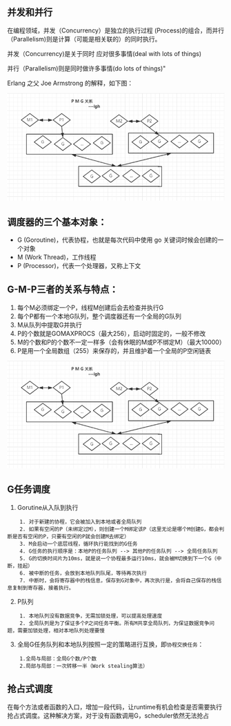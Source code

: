 ## 并发和并行

在编程领域，并发（Concurrency）是独立的执行过程 (Process)的组合，而并行（Parallelism)则是计算（可能是相关联的）的同时执行。

并发（Concurrency)是关于同时 应对很多事情(deal with lots of things)

并行（Parallelism)则是同时做许多事情(do lots of things)"

Erlang 之父 Joe Armstrong 的解释，如下图：

![image](https://raw.githubusercontent.com/altairlee/awesomeGo/master/images/goschedule/g-m-p.png)


## 调度器的三个基本对象：
* G (Goroutine)，代表协程，也就是每次代码中使用 go 关键词时候会创建的一个对象
* M (Work Thread)，工作线程
* P (Processor)，代表一个处理器，又称上下文

## G-M-P三者的关系与特点：
1. 每个M必须绑定一个P，线程M创建后会去检查并执行G
2. 每个P都有一个本地G队列，整个调度器还有一个全局的G队列
3. M从队列中提取G并执行
4. P的个数就是GOMAXPROCS（最大256），启动时固定的，一般不修改
5. M的个数和P的个数不一定一样多（会有休眠的M或P不绑定M）（最大10000）
6. P是用一个全局数组（255）来保存的，并且维护着一个全局的P空闲链表

![image](https://raw.githubusercontent.com/altairlee/awesomeGo/master/images/goschedule/g-m-p.png)

## G任务调度

1. Gorutine从入队到执行
```$xslt
    1. 对于新建的协程，它会被加入到本地或者全局队列
    2. 如果有空闲的P（未绑定过M），则创建一个M绑定该P（这里无论是哪个M创建G，都会判断是否有空闲的P，只要有空闲的P就会创建M去绑定）
    3. M会启动一个底层线程，循环执行能找到的G任务
    4. G任务的执行顺序是：本地P的任务队列 --> 其他P的任务队列 --> 全局任务队列
    5. G的切换时间片为10ms，就是说一个协程最多运行10ms，就会被M切换到下一个G（中断，挂起）
    6. 被中断的任务，会放到本地队列队尾，等待再次执行
    7. 中断时，会将寄存器中的栈信息，保存到G对象中，再次执行是，会将自己保存的栈信息复制到寄存器，接着执行。
```

2. P队列
```$xslt
    1. 本地队列没有数据竞争，无需加锁处理，可以提高处理速度
    2. 全局队列是为了保证多个P之间任务平衡。所有M共享全局队列，为保证数据竞争问题，需要加锁处理，相对本地队列处理要慢
```

3. 全局G任务队列和本地队列按照一定的策略进行互换，即`协程交换任务`：
```$xslt
    1.全局与局部：全局G个数/P个数
    2.局部与局部：一次转移一半（Work stealing算法）
```

## 抢占式调度

在每个方法或者函数的入口，增加一段代码，让runtime有机会检查是否需要执行抢占式调度。这种解决方案，对于没有函数调用G，scheduler依然无法抢占




